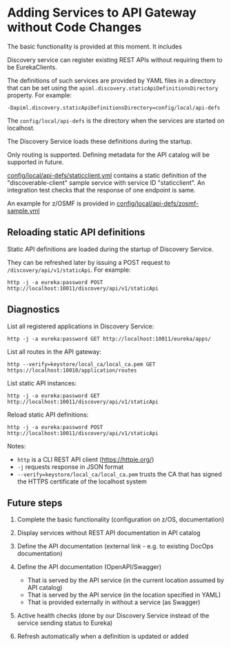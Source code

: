 # Adding Services to API Gateway without Code Changes

The basic functionality is provided at this moment. It includes 

Discovery service can register existing REST APIs without requiring them to be EurekaClients.

The definitions of such services are provided by YAML files in a directory that can be set using
the `apiml.discovery.staticApiDefinitionsDirectory` property. For example:

    -Dapiml.discovery.staticApiDefinitionsDirectory=config/local/api-defs

The `config/local/api-defs` is the directory when the services are started on localhost.    

The Discovery Service loads these definitions during the startup.

Only routing is supported. Defining metadata for the API catalog will be supported in future.

[config/local/api-defs/staticclient.yml](/config/local/api-defs/staticclient.yml) contains a static definition of the "discoverable-client" sample service with service ID "staticclient". An integration test checks that the response of one endpoint is same.

An example for z/OSMF is provided in [config/local/api-defs/zosmf-sample.yml](/config/local/api-defs/zosmf-sample.yml)

## Reloading static API definitions

Static API definitions are loaded during the startup of Discovery Service.

They can be refreshed later by issuing a POST request to `/discovery/api/v1/staticApi`. For example:

    http -j -a eureka:password POST http://localhost:10011/discovery/api/v1/staticApi


## Diagnostics

List all registered applications in Discovery Service:

    http -j -a eureka:password GET http://localhost:10011/eureka/apps/

List all routes in the API gateway:

    http --verify=keystore/local_ca/local_ca.pem GET https://localhost:10010/application/routes

List static API instances:

    http -j -a eureka:password GET http://localhost:10011/discovery/api/v1/staticApi

Reload static API definitions:
    
    http -j -a eureka:password POST http://localhost:10011/discovery/api/v1/staticApi

Notes:
 * `http` is a CLI REST API client (https://httpie.org/)
 *  `-j` requests response in JSON format
 *  `--verify=keystore/local_ca/local_ca.pem` trusts the CA that has signed the HTTPS certificate of the localhost system


## Future steps

1. Complete the basic functionality (configuration on z/OS, documentation)
2. Display services without REST API documentation in API catalog
3. Define the API documentation (external link - e.g. to existing DocOps documentation)
4. Define the API documentation (OpenAPI/Swagger) 

   * That is served by the API service (in the current location assumed by API catalog)
   * That is served by the API service (in the location specified in YAML)
   * That is provided externally in without a service (as Swagger)

5. Active health checks (done by our Discovery Service instead of the service sending status to Eureka)
6. Refresh automatically when a definition is updated or added
